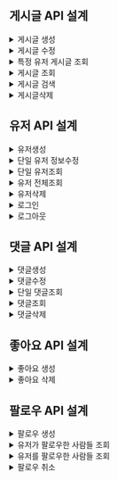 ## 게시글 API 설계

<details>
<summary>게시글 생성</summary>

<!-- summary 아래 한칸 공백 두어야함 -->

## 00.개요<br>
URL : /posts<br>
HTTP METHOD : POST<br>
설명 : 게시글을 생성하는 API 입니다.<br>


## 01.요청(Request)
### 1.설명

|key|value|
|---|-----|
|Content-type|application/json

### 2. 예시
Content-type : application/json

## c.body

| 키        | 데이터타입  | 설명     |
|----------|--------|--------|
| title    | String | 게시글 제목 |
| content  | String | 게시글 내용 |


### 2. 요청예시
```json
{
   "title" : "오늘도 짜증난다.",
   "content" : "사랑합니다."
}
```

### 3. 응답(Response)
| 키          | 데이터타입  | 설명          |
|------------|--------|-------------|
| data       | Object | 핵심데이터       |
| status     | int    | 상태코드        |
| postId     | long   | 생성된 게시글 식별자 |
| userName   | String | 사용자이름       |
| title      | String | 게시글 제목      |
| content    | String | 게시글 내용      |
| likesCount | int    | 좋아요 수       |
| todoCount  | int    | 댓글 수        |
| createdAt  | Timestamp  | 생성날짜        |
| modifiedDate | Timestamp  | 수정날짜  |

### 응답 예시
```json
{
     "postId ": 1,
     "userName" : "이형준",
     "title" : "오늘도 짜증난다.",
     "content" : "사랑합니다.",
     "likesCount" : 90,
     "todoCount" : 20,
     "createdAt": "2025-05-28 11:06:54",
     "modifiedDate" : "2025-05-28 11:06:54"
}
```
### b. 생성 실패 응답

| 키       | 데이터타입  | 설명  |
|---------|--------|-----|
| status  | int    | 상태코드 |
| message | String | 에러관련 메시지 |

### 실패 응답 예시
```json
{
   "status" : "404",
  //title 없을때
   "message" : "제목을 작성해주세요.",
  //content 없을때
  "message" : "작성글을 작성해주세요."
}
```
</details>
<details>
<summary>게시글 수정</summary>

<!-- summary 아래 한칸 공백 두어야함 -->

## 00.개요<br>
URL : /posts/{postId}<br>
HTTP METHOD : PUT<br>
설명 : 게시글 정보를 수정하는 API입니다.<br>


## 01.요청(Request)
### 1.설명

|key|value|
|---|-----|
|Content-type|application/json

### 2. 예시
Content-type : application/json

## b. URL(경로 변수)

### 1.설명
| 키      | 데이터타입  | 설명      |
|--------|--------|---------|
| PostId | int    | 게시글 식별자 |

```json
localhost:8080/posts/{postId}
```

## c.body

### 1.설명
| 키        | 데이터타입 | 설명     |
|----------|-------|--------|
| title    | String | 게시글 제목 |
| content  | String | 게시글 내용 | 

### 2. 요청예시
```json
{
   "title" : "오늘도 짜증난다2",
   "content" : "사랑합니다2"
}
```

### 3. 응답(Response)
| 키            | 데이터타입  | 설명    |
|--------------|--------|-------|
| data         | Object | 핵심데이터 |
| status       | int    | 상태코드  |
| postId     | long   | 생성된 게시글 식별자 |
| userName     | String | 사용자이름 |
| title        | String | 게시글 제목 |
| content      | String | 게시글 내용 |
| likesCount   | int    | 좋아요 수 |
| todoCount    | int    | 댓글 수  |
| creationData | Timestamp  | 생성날짜  |
| modifiedDate | Timestamp  | 수정날짜  |

### 응답 예시
```json
{
     "postId" : 1,
     "userName": "이형준",
     "title": "오늘도 짜증난다2",
     "content": "사랑합니다2",
     "likesCount" : 90,
     "todoCount" : 20,
     "createdAt": "2025-05-28 11:06:54",
     "modifiedAt": "2025-05-28 11:08:54"
}
```
### b. 생성 실패 응답

| 키       | 데이터타입  | 설명  |
|---------|--------|-----|
| status  | int    | 상태코드 |
| message | String | 에러관련 메시지 |

### 실패 응답 예시
```json
{
   "status" : "404",
  //게시글이 없을 시
   "message" : "게시글을 찾을 수 없습니다.",
  //유저가 없을시
  "message" : "작성자만 게시글을 수정할 수 있습니다."
}
```
</details>
<details>
<summary>특정 유저 게시글 조회</summary>

<!-- summary 아래 한칸 공백 두어야함 -->

## 00.개요<br>
URL : /posts/{userId}<br>
HTTP METHOD : GET<br>
설명 : 특정 유저 게시글 정보를 조회하는 API입니다.<br>


## 01.요청(Request)
### 1.설명

|key|value|
|---|-----|
|Content-type|application/json

### 2. 예시
Content-type : application/json

## b. URl(경로 변수)

### 1.설명
| 키      | 데이터타입  | 설명     |
|--------|--------|--------|
| postId | int    | 게시글 식별자 |

```json
localhost:8080/posts/{userId}
```

### 3. 응답(Response)
| 키          | 데이터타입  | 설명         |
|------------|--------|------------|
| userId     | long      | 생성한 유저 식별자 |
| userName   | String | 사용자이름      |
| title      | String | 게시글 제목     |
| content    | String | 게시글 내용     |
| likesCount | int    | 좋아요 수      |
| todoCount  | int    | 댓글 수       |
| createdAt  | Timestamp  | 생성날짜       |
| modifiedAt | Timestamp  | 수정날짜       |

### 응답 예시
```json
{
     "userId" : 1,
     "userName": "이형준",
     "title": "오늘도 짜증난다2",
     "content": "사랑합니다2",
     "likesCount" : 90,
     "todoCount" : 20,
     "createdAt": "2025-05-28 11:06:54",
     "modifiedAt": "2025-05-28 11:08:54"
}
```
### b. 생성 실패 응답

| 키       | 데이터타입  | 설명  |
|---------|--------|-----|
| status  | int    | 상태코드 |
| message | String | 에러관련 메시지 |

### 실패 응답 예시
```json
{
   "status" : "404",
   "message" : "해당 유저가 존재하지 않습니다."
}
```
</details>
<details>
<summary>게시글 조회</summary>

<!-- summary 아래 한칸 공백 두어야함 -->

## 00.개요<br>
URL : /posts?page=1&size=10<br>
HTTP METHOD : GET<br>
설명 : 게시글 정보를 조회하는 API입니다.<br>


## 01.요청(Request)
### 1.설명

|key|value|
|---|-----|
|Content-type|application/json

### 2. 예시
Content-type : application/json

## b. URl(경로 변수)

### 1.설명
| 키      | 데이터타입  | 설명      |
|--------|--------|---------|
| page | int    | 페이지 수   |
| size | int    | 페이지 사이즈 |

```json
localhost:8080/posts?page=1&size=10
```

### 3. 응답(Response)
| 키             | 데이터타입     | 설명           |
|---------------|-----------|--------------|
| contents      | Object    | 핵심데이터        |
| status        | int       | 상태코드         |
| postId        | long      | 생성된 게시글 식별자  |
| userName      | String    | 사용자이름        |
| title         | String    | 게시글 제목       |
| content       | String    | 게시글 내용       |
| likesCount    | int       | 좋아요 수        |
| commentsCount  | int       | 댓글 수         |
| createdAt     | Timestamp | 생성날짜         |
| modifiedAt    | Timestamp | 수정날짜         |
| page          | int       | 현재 페이지 수     |
| size          | int       | 페이지 사이즈      |
| totalElements | int       | 모든 페이지 게시글 수 |
| totalPages    | int       | 모든 페이지 수     |

### 응답 예시
```json

   "status" : 200,
   " contents" : [ {
     "postId": 1,
     "userName": "이형준",
     "title": "오늘도 짜증난다",
     "content": "사랑합니다",
     "likesCount" : 90,
     "commentsCount" : 20,
     "createdAt": "2025-05-28 11:06:54",
     "modifiedAt": "2025-05-28 11:08:54"
   },
   {
     "postId": 2,
     "userName": "이형준2",
     "title": "오늘도 짜증난다2",
     "content": "사랑합니다2",
     "likesCount" : 70,
     "commentsCount" : 20,
     "createdAt": "2025-05-28 11:06:54",
     "modifiedAt": "2025-05-28 11:08:54",
   }
],
   "page" : 1,
   "size" : 10,
   "totalElements" : 2,
   "totalPages" : 1
   }
```
</details>
<details>
<summary>게시글 검색</summary>

<!-- summary 아래 한칸 공백 두어야함 -->

## 00.개요<br>
URL : /posts?startDate=20250528&endDate=20250530 <br>
HTTP METHOD : GET<br>
설명 : 게시글 정보를 검색하는 API입니다.<br>


## 01.요청(Request)
### 1.설명

|key|value|
|---|-----|
|Content-type|application/json

### 2. 예시
Content-type : application/json

## b. URl(경로 변수)

### 1.설명
| 키      | 데이터타입  | 설명          |
|--------|--------|-------------|
| startDate | int    | 검색 범위 시작날짜  |
| endDate | int    | 검색 범위 마지막날짜 |

```json
localhost:8080/posts?startDate=20250528&endDate=20250530
```

### 3. 응답(Response)
| 키          | 데이터타입     | 설명          |
|------------|-----------|-------------|
| postId     | long      | 생성된 게시글 식별자 |
| userName   | String    | 사용자이름       |
| title      | String    | 게시글 제목      |
| content    | String    | 게시글 내용      |
| likesCount | int       | 좋아요 수       |
| commentsCount  | int       | 댓글 수        |
| createdAt  | Timestamp  | 생성날짜        |
| modifiedAt | Timestamp  | 수정날짜        |

### 응답 예시
```json

   "status" : 200,
   {
     "postId": 1,
     "userName": "이형준",
     "title": "오늘도 짜증난다",
     "content": "사랑합니다",
     "likesCount" : 90,
     "commentsCount" : 20,
     "createdAt": "2025-05-28 11:06:54",
     "modifiedAt ": "2025-05-30 11:10:55"
   },
   {
     "postId": 2,
     "userName": "이형준",
     "title": "오늘도 짜증난다2",
     "content": "사랑합니다2",
     "likesCount" : 70,
     "commentsCount" : 20,
     "createdAt": "2025-05-30 11:06:54",
     "modifiedAt ": "2025-05-30 11:10:55"
   }
```
</details>
<details>
<summary>게시글삭제</summary>

<!-- summary 아래 한칸 공백 두어야함 -->

## 00.개요<br>
URL : /posts/{postId}<br>
HTTP METHOD : DELETE<br>
설명 : 단일 게시글 정보를 삭제하는 API 입니다. <br>


## 01.요청(Request)
### 1.설명

|key|value|
|---|-----|
|Content-type|application/json

### 2. 예시
Content-type : application/json

## b. URL(경로 변수)

### 1.설명
| 키      | 데이터타입  | 설명      |
|--------|--------|---------|
| PostId | int    | 게시글 식별자 |

```json
localhost:8080/posts/{postId}
```
### b. 생성 실패 응답

| 키       | 데이터타입  | 설명  |
|---------|--------|-----|
| status  | int    | 상태코드 |
| message | String | 에러관련 메시지 |

### 실패 응답 예시
```json
{
   "status" : "404",
  //게시글이 없을시
   "message" : "게시글을 찾을 수 없습니다.",
  //유저가 없을시
  "message" : "작성자만 게시글을 수정할 수 있습니다."
}
```
</details>

## 유저 API 설계
<details>
<summary>유저생성</summary>

<!-- summary 아래 한칸 공백 두어야함 -->

## 00.개요<br>
URL : /users<br>
HTTP METHOD : POST<br>
설명 : 유저를 생성하는 API 입니다.<br>


## 01.요청(Request)
### 1.설명

|key|value|
|---|-----|
|Content-type|application/json

### 2. 예시
Content-type : application/json

## b. Param(파라미터 값이 필요한 경우)

### 1.설명

## c.body

| 키        | 데이터타입 | 설명    |
|----------|-------|-------|
| userName | String | 사용자이름 |
| email    | String | 사용자 이메일 |
| password |String | 사용자 비밀번호 |

### 2. 요청예시
```json
{
   "userName" : "이형준",
   "email" : "xkrhd3@naver.com",
   "password" : 1234
}
```

### 3. 응답(Response)
| 키         | 데이터타입  | 설명         |
|-----------|--------|------------|
| data      | Object | 핵심데이터      |
| status    | int    | 상태코드       |
| id        | long   | 생성된 유저 식별자 |
| userName  | String | 사용자이름      |
| email     | String | 사용자 이메일   |

### 응답 예시
```json
{
   "status" : 200,
   "data" : {
     "id": 1,
     "userName": "이형준",
     "email" : "xkrhd3@naver.com"
   }   

}
```
### b. 생성 실패 응답

| 키       | 데이터타입  | 설명  |
|---------|--------|-----|
| status  | int    | 상태코드 |
| message | String | 에러관련 메시지 |

### 실패 응답 예시
```json
{
   "status" : "404",
   "message" : "유저가 없습니다."
}
```
</details>
<details>
<summary>단일 유저 정보수정</summary>

<!-- summary 아래 한칸 공백 두어야함 -->

## 00.개요<br>
URL : /users/{userid}<br>
HTTP METHOD : PATCH<br>
설명 : 단일 유저 특정 정보를 수정하는 API입니다.<br>


## 01.요청(Request)
### 1.설명

|key|value|
|---|-----|
|Content-type|application/json

### 2. 예시
Content-type : application/json

## b. Param(파라미터 값이 필요한 경우)

### 1.설명
| 키       | 데이터타입  | 설명 |
|---------|--------|----|
| userid  | int    | 유저 식별자 |

```json
localhost:8080/schedule/{userid}
```

## c.body

### 1.설명
| 키        | 데이터타입 | 설명       |
|----------|-------|----------|
| userName| String | 사용자 이름   |
| email| String | 사용자 이메일  |
| Password| String | 사용자 비밀번호 |

### 2. 요청예시
```json
{
  "userName": "이형준",
  "email" : "xkrhd4@naver.com",
  "Password" : 12345
}
```

### 3. 응답(Response)
| 키           | 데이터타입  | 설명 |
|-------------|--------|----|
| status      | int    | 상태코드 |
| id        | long   | 생성된 유저 식별자 |
| userName| String | 사용자 이름   |
| email| String | 사용자 이메일  |
| Password| String | 사용자 비밀번호 |

### 응답 예시
```json
{
  "status" : 200,
  "data" : {
    "id": 1,
    "userName": "이형준",
    "email" : "xkrhd4@naver.com"
  }
}
```
### b. 생성 실패 응답

| 키       | 데이터타입  | 설명  |
|---------|--------|-----|
| status  | int    | 상태코드 |
| message | String | 에러관련 메시지 |

### 실패 응답 예시
```json
{
   "status" : "404",
   "message" : "유저가 없습니다."
}
```
</details>
<details>
<summary>단일 유저조회</summary>

<!-- summary 아래 한칸 공백 두어야함 -->

## 00.개요<br>
URL : /users/{userid}<br>
HTTP METHOD : GET<br>
설명 : 단일 유저 정보를 조회하는 API입니다.<br>


## 01.요청(Request)
### 1.설명

|key|value|
|---|-----|
|Content-type|application/json

### 2. 예시
Content-type : application/json

## b. Param(파라미터 값이 필요한 경우)

### 1.설명
| 키       | 데이터타입  | 설명 |
|---------|--------|----|
| userid  | int    | 유저 식별자 |

```json
localhost:8080/schedule/{userid}
```

## c.body

### 1.설명
| 키 | 데이터타입 | 설명 |
|---|-------|----|
| - | -     | -  |
| - | -     | -  |
| - | -     | -  | 

### 2. 요청예시
```json
{
  
}
```

### 3. 응답(Response)
| 키         | 데이터타입  | 설명         |
|-----------|--------|------------|
| data      | Object | 핵심데이터      |
| status    | int    | 상태코드       |
| id        | long   | 생성된 할일 식별자 |
| userName  | String | 사용자이름      |
| email     | String | 사용자 이메일    |

### 응답 예시
```json
{
   "status" : 200,
   "data" : {
     "id": 1,
     "userName" : "이형준",
     "email" : "xkrhd3@naver.com"
   }   

}
```
### b. 생성 실패 응답

| 키       | 데이터타입  | 설명  |
|---------|--------|-----|
| status  | int    | 상태코드 |
| message | String | 에러관련 메시지 |

### 실패 응답 예시
```json
{
   "status" : "404",
   "message" : "유저가 없습니다."
}
```
</details>
<details>
<summary>유저 전체조회</summary>

<!-- summary 아래 한칸 공백 두어야함 -->

## 00.개요<br>
URL : /users<br>
HTTP METHOD : GET<br>
설명 : 유저 전체정보를 조회하는 API입니다.<br>


## 01.요청(Request)
### 1.설명

|key|value|
|---|-----|
|Content-type|application/json

### 2. 예시
Content-type : application/json

## b. Param(파라미터 값이 필요한 경우)

### 1.설명
| 키 | 데이터타입 | 설명 |
|---|-------|----|
| - | -     | -  |

```json

```

## c.body

### 1.설명
| 키 | 데이터타입 | 설명 |
|---|-------|----|
| - | -     | -  |
| - | -     | -  |
| - | -     | -  | 

### 2. 요청예시
```json
{
  
}
```

### 3. 응답(Response)
| 키         | 데이터타입  | 설명 |
|-----------|--------|----|
| data      | Object | 핵심데이터 |
| status    | int    | 상태코드 |
| id        | long   | 생성된 할일 식별자 |
| userName  | String | 사용자이름 |
| email     | String | 사용자 이메일 |

### 응답 예시
```json

   "status" : 200,
   "data" : {
   "id": 1,
   "userName" : "이형준",
   "email" : "xkrhd3@naver.com",
   },
   {
   "id": 2,
   "userName" : "이형준2",
   "email" : "xkrhd4@naver.com",
   }
```
### b. 생성 실패 응답

| 키       | 데이터타입  | 설명  |
|---------|--------|-----|
| status  | int    | 상태코드 |
| message | String | 에러관련 메시지 |

### 실패 응답 예시
```json
{
   "status" : "404",
   "message" : "유저가 없습니다."
}
```
</details>
<details>
<summary>유저삭제</summary>

<!-- summary 아래 한칸 공백 두어야함 -->

## 00.개요<br>
URL : /users/{userid}<br>
HTTP METHOD : DELETE<br>
설명 : 단일 유저 정보를 삭제하는 API 입니다. <br>


## 01.요청(Request)
### 1.설명

|key|value|
|---|-----|
|Content-type|application/json

### 2. 예시
Content-type : application/json

## b. Param(파라미터 값이 필요한 경우)

### 1.설명
| 키       | 데이터타입  | 설명 |
|---------|--------|----|
| userid  | int    | 유저 식별자 |

```json
localhost:8080/schedule/{userid}
```

## c.body

### 1.설명
| 키 | 데이터타입 | 설명 |
|---|-------|----|
| - | -     | -  |
| - | -     | -  |
| - | -     | -  | 

### 2. 요청예시
```json
{
  
}
```

### 3. 응답(Response)
| 키 | 데이터타입 | 설명 |
|---|-------|----|
| - | -     | -  |


### 응답 예시
```json
{
  
}
```
### b. 생성 실패 응답

| 키       | 데이터타입  | 설명  |
|---------|--------|-----|
| status  | int    | 상태코드 |
| message | String | 에러관련 메시지 |

### 실패 응답 예시
```json
{
   "status" : "404",
   "message" : "유저가 없습니다."
}
```
</details>
<details>
<summary>로그인</summary>

<!-- summary 아래 한칸 공백 두어야함 -->

## 00.개요<br>
URL : /users/login/{userid}<br>
HTTP METHOD : GET<br>
설명 : 유저 정보로 로그인하는 API입니다.<br>


## 01.요청(Request)
### 1.설명

|key|value|
|---|-----|
|Content-type|application/json

### 2. 예시
Content-type : application/json

## b. Param(파라미터 값이 필요한 경우)

### 1.설명
| 키       | 데이터타입  | 설명 |
|---------|--------|----|
| userid  | int    | 유저 식별자 |

```json
localhost:8080/users/login/{userid}
```

## c.body

### 1.설명
| 키 | 데이터타입 | 설명 |
|---|-------|----|
| - | -     | -  |
| - | -     | -  |
| - | -     | -  | 

### 2. 요청예시
```json
{
  "username" : "이형준",
  "email" : "xkrhd3@naver.com"
}
```

### 3. 응답(Response)
| 키         | 데이터타입  | 설명         |
|-----------|--------|------------|
| data      | Object | 핵심데이터      |
| status    | int    | 상태코드       |
| id        | long   | 생성된 할일 식별자 |
| logout  | String | 로그인 메시지    |

### 응답 예시
```json
{
   "status" : 200,
   "data" : {
     "logIn" : "로그인 성공"
   }   

}
```
### b. 생성 실패 응답

| 키       | 데이터타입  | 설명  |
|---------|--------|-----|
| status  | int    | 상태코드 |
| message | String | 에러관련 메시지 |

### 실패 응답 예시
```json
{
   "status" : "404",
   "message" : "유저가 없습니다."
}
```
</details>
<details>
<summary>로그아웃</summary>

<!-- summary 아래 한칸 공백 두어야함 -->

## 00.개요<br>
URL : /users/logout/{userid}<br>
HTTP METHOD : GET<br>
설명 : 유저 정보로 로그아웃하는 API입니다.<br>


## 01.요청(Request)
### 1.설명

|key|value|
|---|-----|
|Content-type|application/json

### 2. 예시
Content-type : application/json

## b. Param(파라미터 값이 필요한 경우)

### 1.설명
| 키       | 데이터타입  | 설명 |
|---------|--------|----|
| userid  | int    | 유저 식별자 |

```json
localhost:8080/users/logout/{userid}
```

## c.body

### 1.설명
| 키 | 데이터타입 | 설명 |
|---|-------|----|
| - | -     | -  |
| - | -     | -  |
| - | -     | -  | 

### 2. 요청예시
```json
{
  
}
```

### 3. 응답(Response)
| 키         | 데이터타입  | 설명         |
|-----------|--------|------------|
| data      | Object | 핵심데이터      |
| status    | int    | 상태코드       |
| id        | long   | 생성된 할일 식별자 |
| logout  | String | 로그아웃 메시지   |

### 응답 예시
```json
{
   "status" : 200,
   "data" : {
     "logout" : "로그아웃 되었습니다."
   }   

}
```
### b. 생성 실패 응답

| 키       | 데이터타입  | 설명  |
|---------|--------|-----|
| status  | int    | 상태코드 |
| message | String | 에러관련 메시지 |

### 실패 응답 예시
```json
{
   "status" : "404",
   "message" : "유저가 없습니다."
}
```
</details>

## 댓글 API 설계

<details>
<summary>댓글생성</summary>

<!-- summary 아래 한칸 공백 두어야함 -->

## 00.개요<br>
URL : /comments<br>
HTTP METHOD : POST<br>
설명 : 댓글를 생성하는 API 입니다.<br>


## 01.요청(Request)
### 1.설명

|key|value|
|---|-----|
|Content-type|application/json

### 2. 예시
Content-type : application/json

## b. Param(파라미터 값이 필요한 경우)

### 1.설명

## c.body

| 키               | 데이터타입 | 설명 |
|-----------------|-------|----|
| commentContents | String | 댓글 |

### 2. 요청예시
```json
{
   "commentContents" : "스프링 어렵다...인생"
}
```

### 3. 응답(Response)
| 키            | 데이터타입  | 설명         |
|--------------|--------|------------|
| data         | Object | 핵심데이터      |
| status       | int    | 상태코드       |
| commentid           | bigint | 일정고유 식별자   | 
| userid       | bigint   | 생성된 유저 식별자 |
| scheduleid           | bigint   | 생성된 일정 식별자 |
| Comment |String| 생성 댓글      |

### 응답 예시
```json
{
   "status" : 200,
   "data" : {
     "id" : 1,
     "userid": 1,
     "Postid" : 1,
     "Comment" : "스프링 어렵다...인생"
   }   

}
```
### b. 생성 실패 응답

| 키       | 데이터타입  | 설명  |
|---------|--------|-----|
| status  | int    | 상태코드 |
| message | String | 에러관련 메시지 |

### 실패 응답 예시
```json
{
   "status" : "404",
   "message" : "댓글이 없습니다."
}
```
</details>
<details>
<summary>댓글수정</summary>

<!-- summary 아래 한칸 공백 두어야함 -->

## 00.개요<br>
URL : /comments/{commentid}<br>
HTTP METHOD : PUT<br>
설명 : 댓글 정보를 수정하는 API입니다.<br>


## 01.요청(Request)
### 1.설명

|key|value|
|---|-----|
|Content-type|application/json

### 2. 예시
Content-type : application/json

## b. Param(파라미터 값이 필요한 경우)

### 1.설명
| 키 | 데이터타입  | 설명     |
|---|--------|--------|
| commentid  | int    | 댓글 식별자 |

```json
localhost:8080/comments/{commentid}
```

## c.body

### 1.설명
| 키        | 데이터타입 | 설명 |
|----------|-------|----|
| comment | String | 댓글 |

### 2. 요청예시
```json
{
  "comment" : "스프링 어렵다...인생2"
}
```

### 3. 응답(Response)
| 키            | 데이터타입  | 설명         |
|--------------|--------|------------|
| data         | Object | 핵심데이터      |
| status       | int    | 상태코드       |
| commentid           | bigint | 일정고유 식별자   | 
| userid       | bigint   | 생성된 유저 식별자 |
| scheduleid           | bigint   | 생성된 일정 식별자 |
| comment |String| 생성 댓글      |

### 응답 예시
```json
{
  "status" : 200,
  "data" : {
    "id" : 1,
    "userid": 1,
    "Postid" : 1,
    "comment" : "스프링 어렵다...인생2"
   }   

}
```
### b. 생성 실패 응답

| 키       | 데이터타입  | 설명  |
|---------|--------|-----|
| status  | int    | 상태코드 |
| message | String | 에러관련 메시지 |

### 실패 응답 예시
```json
{
   "status" : "404",
   "message" : "댓글이 없습니다."
}
```
</details>
<details>
<summary>단일 댓글조회</summary>

<!-- summary 아래 한칸 공백 두어야함 -->

## 00.개요<br>
URL : /comments/{commentid}<br>
HTTP METHOD : GET<br>
설명 : 단일 댓글 정보를 조회하는 API입니다.<br>


## 01.요청(Request)
### 1.설명

|key|value|
|---|-----|
|Content-type|application/json

### 2. 예시
Content-type : application/json

## b. Param(파라미터 값이 필요한 경우)

### 1.설명
| 키       | 데이터타입  | 설명     |
|---------|--------|--------|
| commentid  | int    | 댓글 식별자 |

```json
localhost:8080/comments/{commentid}
```

## c.body

### 1.설명
| 키 | 데이터타입 | 설명 |
|---|-------|----|
| - | -     | -  |
| - | -     | -  |
| - | -     | -  | 

### 2. 요청예시
```json
{
  
}
```

### 3. 응답(Response)
| 키            | 데이터타입  | 설명         |
|--------------|--------|------------|
| data         | Object | 핵심데이터      |
| status       | int    | 상태코드       |
| commentid           | bigint | 일정고유 식별자   | 
| userid       | bigint   | 생성된 유저 식별자 |
| scheduleid           | bigint   | 생성된 일정 식별자 |
| comment |String| 생성 댓글      |

### 응답 예시
```json
{
  "status" : 200,
  "data" : {
    "id" : 1,
    "userid": 1,
    "Postid" : 1,
    "comment" : "스프링 어렵다...인생"
   }   

}
```
### b. 생성 실패 응답

| 키       | 데이터타입  | 설명  |
|---------|--------|-----|
| status  | int    | 상태코드 |
| message | String | 에러관련 메시지 |

### 실패 응답 예시
```json
{
   "status" : "404",
   "message" : "댓글이 없습니다."
}
```
</details>
<details>
<summary>댓글조회</summary>

<!-- summary 아래 한칸 공백 두어야함 -->

## 00.개요<br>
URL : /comments<br>
HTTP METHOD : GET<br>
설명 : 댓글 정보를 조회하는 API입니다.<br>


## 01.요청(Request)
### 1.설명

|key|value|
|---|-----|
|Content-type|application/json

### 2. 예시
Content-type : application/json

## b. Param(파라미터 값이 필요한 경우)

### 1.설명
| 키 | 데이터타입 | 설명 |
|---|-------|----|
| - | -     | -  |

```json

```

## c.body

### 1.설명
| 키 | 데이터타입 | 설명 |
|---|-------|----|
| - | -     | -  |
| - | -     | -  |
| - | -     | -  | 

### 2. 요청예시
```json
{
  
}
```

### 3. 응답(Response)
| 키          | 데이터타입  | 설명         |
|------------|--------|------------|
| data       | Object | 핵심데이터      |
| status     | int    | 상태코드       |
| id         | bigint | 일정고유 식별자   | 
| userId     | bigint   | 생성된 유저 식별자 |
| scheduleId | bigint   | 생성된 일정 식별자 |
| comment    |String| 생성 댓글      |

### 응답 예시
```json

   "status" : 200,
   "data" : {
   "id" : 1,
   "userid": 1,
   "scheduleid" : 1,
   "comment" : "스프링 어렵다...인생"
   },
   {
   "id" : 2,
   "userid": 2,
   "scheduleid" : 2,
   "comment" : "스프링 어렵다...인생"
   }
```
### b. 생성 실패 응답

| 키       | 데이터타입  | 설명  |
|---------|--------|-----|
| status  | int    | 상태코드 |
| message | String | 에러관련 메시지 |

### 실패 응답 예시
```json
{
   "status" : "404",
   "message" : "댓글이 없습니다."
}
```
</details>
<details>
<summary>댓글삭제</summary>

<!-- summary 아래 한칸 공백 두어야함 -->

## 00.개요<br>
URL : /comments/{commentid}<br>
HTTP METHOD : DELETE<br>
설명 : 단일 댓글 정보를 삭제하는 API 입니다. <br>


## 01.요청(Request)
### 1.설명

|key|value|
|---|-----|
|Content-type|application/json

### 2. 예시
Content-type : application/json

## b. Param(파라미터 값이 필요한 경우)

### 1.설명
| 키       | 데이터타입  | 설명 |
|---------|--------|----|
| commentid  | int    | 유저 식별자 |

```json
localhost:8080/comments/{commentid}
```

## c.body

### 1.설명
| 키 | 데이터타입 | 설명 |
|---|-------|----|
| - | -     | -  |
| - | -     | -  |
| - | -     | -  | 

### 2. 요청예시
```json
{
  
}
```

### 3. 응답(Response)
| 키 | 데이터타입 | 설명 |
|---|-------|----|
| - | -     | -  |


### 응답 예시
```json
{
  
}
```
### b. 생성 실패 응답

| 키       | 데이터타입  | 설명  |
|---------|--------|-----|
| status  | int    | 상태코드 |
| message | String | 에러관련 메시지 |

### 실패 응답 예시
```json
{
   "status" : "404",
   "message" : "댓글이 없습니다."
}
```
</details>

## 좋아요 API 설계

<details>
<summary>좋아요 생성</summary>

<!-- summary 아래 한칸 공백 두어야함 -->

## 00.개요<br>
URL : /likes<br>
HTTP METHOD : POST<br>
설명 : 좋아요를 생성하는 API 입니다.<br>


## 01.요청(Request)
### 1.설명

|key|value|
|---|-----|
|Content-type|application/json

### 2. 예시
Content-type : application/json

## b. Param(파라미터 값이 필요한 경우)

### 1.설명

## c.body

| 키               | 데이터타입 | 설명  |
|-----------------|-------|-----|
| likeCount | Long   | 좋아요 |

### 2. 요청예시
```json
{
   "likeCount" : 999999
}
```

### 3. 응답(Response)
| 키       | 데이터타입  | 설명         |
|---------|--------|------------|
| data    | Object | 핵심데이       |
| status  | int    | 상태코드       |
| id           | bigint | 좋아요 고유 식별자 | 
| likeCount   | Long   | 좋아요        |


### 응답 예시
```json
{
   "status" : 200,
   "data" : {
     "id" : 1,
     "likeCount" : 999999
   }   

}
```
### b. 생성 실패 응답

| 키       | 데이터타입  | 설명  |
|---------|--------|-----|
| status  | int    | 상태코드 |
| message | String | 에러관련 메시지 |

### 실패 응답 예시
```json
{
   "status" : "404",
   "message" : "좋아요가 없습니다."
}
```
</details>
<details>
<summary>좋아요 삭제</summary>

<!-- summary 아래 한칸 공백 두어야함 -->

## 00.개요<br>
URL : /likes/{likeId}<br>
HTTP METHOD : DELETE<br>
설명 : 좋아요를 삭제하는 API 입니다. <br>


## 01.요청(Request)
### 1.설명

|key|value|
|---|-----|
|Content-type|application/json

### 2. 예시
Content-type : application/json

## b. Param(파라미터 값이 필요한 경우)

### 1.설명
| 키       | 데이터타입  | 설명 |
|---------|--------|----|
| likeId  | int    | 유저 식별자 |

### 2. 요청예시
```json
localhost:8080/likes/{likeId}
```

## c.body

### 1.설명
| 키 | 데이터타입 | 설명 |
|---|-------|----|
| - | -     | -  |
| - | -     | -  |
| - | -     | -  | 

### 2. 요청예시
```json
{
  
}
```

### 3. 응답(Response)
| 키 | 데이터타입 | 설명 |
|---|-------|----|
| - | -     | -  |


### 응답 예시
```json
{
  
}
```
### b. 생성 실패 응답

| 키       | 데이터타입  | 설명  |
|---------|--------|-----|
| status  | int    | 상태코드 |
| message | String | 에러관련 메시지 |

### 실패 응답 예시
```json
{
   "status" : "404",
   "message" : "좋아요가 없습니다."
}
```
</details>

## 팔로우 API 설계

<details>
<summary>팔로우 생성</summary>

<!-- summary 아래 한칸 공백 두어야함 -->

## 00.개요<br>
URL : /follow/{targetUserId}<br>
HTTP METHOD : POST<br>
설명 : 팔로우를 생성하는 API 입니다.<br>


## 01.요청(Request)
### 1.설명

|key|value|
|---|-----|
|Content-type|application/json

### 2. 예시
Content-type : application/json

## b. Param(파라미터 값이 필요한 경우)

### 1.설명
| 키            | 데이터 타입 | 설명           |
|---------------|--------------|----------------|
| targetUserId  | Long         | 팔로우할 유저의 ID |

### 2. 요청예시
### 2. 요청예시
```json
localhost:8080/follow/{targetUserId}
```

## c.body

### 1. 설명
| 키 | 데이터타입 | 설명 |
|---|-------|---|
| - | -     | - |

### 2. 요청예시
```json
{
   
}
```

### 3. 응답(Response)
| 키      | 데이터타입  | 설명         |
|--------|--------|------------|
| data   | Object | 핵심데이       |
| status | int    | 상태코드       |
| id     | bigint | 팔로우 고유 식별자 | 
| follow | Long   | 팔로우 상태 메시지 |


### 응답 예시
```json
{
   "status" : 200,
   "data" : {
     "id" : 1,
     "follow" : "팔로우 성공하였습니다."
   }   

}
```
### b. 생성 실패 응답

| 키       | 데이터타입  | 설명  |
|---------|--------|-----|
| status  | int    | 상태코드 |
| message | String | 에러관련 메시지 |

### 실패 응답 예시
```json
{
   "status" : "404",
   "message" : "팔로우가 없습니다."
}
```
</details>
<details>
<summary>유저가 팔로우한 사람들 조회</summary>

<!-- summary 아래 한칸 공백 두어야함 -->

## 00.개요<br>
URL : /follow/following<br>
HTTP METHOD : GET<br>
설명 : 유저가 팔로우한 사람들을 조회하는 API 입니다. <br>


## 01.요청(Request)
### 1.설명

|key|value|
|---|-----|
|Content-type|application/json

### 2. 예시
Content-type : application/json

## b. Param(파라미터 값이 필요한 경우)

### 1.설명
| 키       | 데이터타입  | 설명      |
|---------|--------|---------|
| followId  | Bigint | 팔로우 식별자 |

```json
localhost:8080/follow/following
```

## c.body

### 1.설명
| 키 | 데이터타입 | 설명 |
|---|-------|----|
| - | -     | -  |
| - | -     | -  |
| - | -     | -  | 

### 2. 요청예시
```json
{
  
}
```

### 3. 응답(Response)
| 키 | 데이터타입 | 설명 |
|---|-------|----|
| - | -     | -  |


### 응답 예시
```json
{
  "status" : 200,
  "data" : {
    "id" : 1,
    "username1" : "홍길동",
    "username2" : "이형준",
    "username3" : "아기공룡둘리"
  }
}
```
### b. 생성 실패 응답

| 키       | 데이터타입  | 설명  |
|---------|--------|-----|
| status  | int    | 상태코드 |
| message | String | 에러관련 메시지 |

### 실패 응답 예시
```json
{
   "status" : "404",
   "message" : "팔로우한 사람이 없습니다."
}
```
</details>
<details>
<summary>유저를 팔로우한 사람들 조회</summary>

<!-- summary 아래 한칸 공백 두어야함 -->

## 00.개요<br>
URL : /follow/followers<br>
HTTP METHOD : GET<br>
설명 : 유저를 팔로우한 사람들을 조회하는 API 입니다. <br>


## 01.요청(Request)
### 1.설명

|key|value|
|---|-----|
|Content-type|application/json

### 2. 예시
Content-type : application/json

## b. Param(파라미터 값이 필요한 경우)

### 1.설명
| 키       | 데이터타입  | 설명      |
|---------|--------|---------|
| followId  | Bigint | 팔로우 식별자 |

```json
localhost:8080/follow/followers
```

## c.body

### 1.설명
| 키 | 데이터타입 | 설명 |
|---|-------|----|
| - | -     | -  |
| - | -     | -  |
| - | -     | -  | 

### 2. 요청예시
```json
{
  
}
```

### 3. 응답(Response)
| 키 | 데이터타입 | 설명 |
|---|-------|----|
| - | -     | -  |


### 응답 예시
```json
{
  "status" : 200,
  "data" : {
    "id" : 1,
    "username1" : "길동",
    "username2" : "형준",
    "username3" : "아기공룡희동이"
  }
}
```
### b. 생성 실패 응답

| 키       | 데이터타입  | 설명  |
|---------|--------|-----|
| status  | int    | 상태코드 |
| message | String | 에러관련 메시지 |

### 실패 응답 예시
```json
{
   "status" : "404",
   "message" : "팔로우한 사람이 없습니다."
}
```
</details>
<details>
<summary>팔로우 취소</summary>

<!-- summary 아래 한칸 공백 두어야함 -->

## 00.개요<br>
URL : /Follow/{followId}<br>
HTTP METHOD : DELETE<br>
설명 : 단일 댓글 정보를 삭제하는 API 입니다. <br>


## 01.요청(Request)
### 1.설명

|key|value|
|---|-----|
|Content-type|application/json

### 2. 예시
Content-type : application/json

## b. Param(파라미터 값이 필요한 경우)

### 1.설명
| 키       | 데이터타입  | 설명      |
|---------|--------|---------|
| followId  | Bigint | 팔로우 식별자 |

```json
localhost:8080/Follow/{followId}
```

## c.body

### 1.설명
| 키 | 데이터타입 | 설명 |
|---|-------|----|
| - | -     | -  |
| - | -     | -  |
| - | -     | -  | 

### 2. 요청예시
```json
{
  
}
```

### 3. 응답(Response)
| 키 | 데이터타입 | 설명 |
|---|-------|----|
| - | -     | -  |


### 응답 예시
```json
{
  "status" : 200,
  "data" : {
    "id" : 1,
    "follow" : "팔로우 취소하였습니다."
  }
}
```
### b. 생성 실패 응답

| 키       | 데이터타입  | 설명  |
|---------|--------|-----|
| status  | int    | 상태코드 |
| message | String | 에러관련 메시지 |

### 실패 응답 예시
```json
{
   "status" : "404",
   "message" : "팔로우가 없습니다."
}
```
</details>

